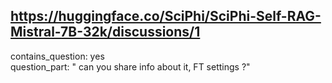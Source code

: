 ## https://huggingface.co/SciPhi/SciPhi-Self-RAG-Mistral-7B-32k/discussions/1

contains_question: yes  
question_part: " can you share info about it, FT settings ?"
